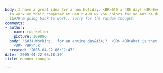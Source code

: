 ```yaml
---
body: I have a great idea for a new holiday. <BR>640 x 480 day! <BR>Everyone tries
  to work on their computer at 640 x 480 w/ 256 colors for an entire day. <BR> <BR>okay,
  i&#39;m going back to work.. sorry for the random thought.
comments:
- author:
    name: rob keller
    picture: 109886
  body: '&#34;Working...for an entire day&#34;?  <BR> <BR>What is that all about...?  <BR>
    <BR> <BR>r.k'
  created: '2005-04-22 06:12:47'
date: '2005-04-22 05:18:30'
title: Random thought

---
```

